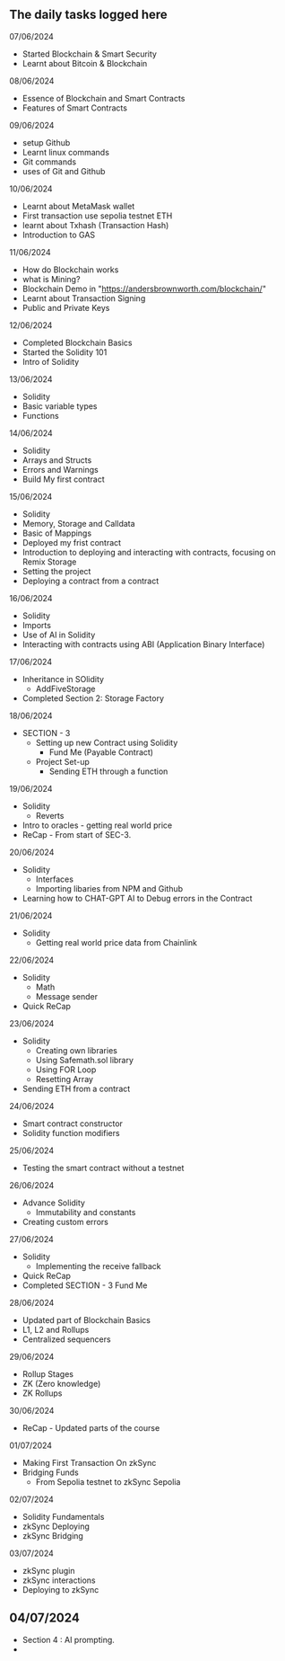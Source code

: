 ## The daily tasks logged here 

07/06/2024
 - Started Blockchain & Smart Security
 - Learnt about Bitcoin & Blockchain

08/06/2024
 - Essence of Blockchain and Smart Contracts
 - Features of Smart Contracts

09/06/2024
 - setup Github
 - Learnt linux commands
 - Git commands
 - uses of Git and Github

10/06/2024 
 - Learnt about MetaMask wallet
 - First transaction use sepolia testnet ETH
 - learnt about Txhash (Transaction Hash)
 - Introduction to GAS 

11/06/2024
 - How do Blockchain works
 - what is Mining?
 - Blockchain Demo in "https://andersbrownworth.com/blockchain/"
 - Learnt about Transaction Signing
 - Public and Private Keys

12/06/2024
 - Completed Blockchain Basics
 - Started the  Solidity 101
 - Intro of  Solidity

13/06/2024
 -  Solidity
   - Basic variable types
   - Functions
   
14/06/2024
 -   Solidity
   - Arrays and Structs
   - Errors and Warnings
 - Build My first contract

15/06/2024
 -   Solidity
   - Memory, Storage and Calldata
   - Basic of Mappings
 - Deployed my frist contract
 - Introduction to deploying and interacting with contracts, focusing on Remix Storage
 - Setting the project
 - Deploying a contract from a contract

16/06/2024
 -  Solidity
   - Imports
 - Use of AI in Solidity
 - Interacting with contracts using ABI (Application Binary Interface)

17/06/2024
 - Inheritance in SOlidity
   - AddFiveStorage
 - Completed Section 2: Storage Factory

18/06/2024
 - SECTION - 3
   - Setting up new Contract using Solidity
     - Fund Me (Payable Contract)
   - Project Set-up
     - Sending ETH through a function

19/06/2024
 - Solidity
   - Reverts
 - Intro to oracles - getting real world price
 - ReCap - From start of SEC-3.

20/06/2024
 - Solidity
   - Interfaces
   - Importing libaries from NPM and Github
 - Learning how to CHAT-GPT AI to Debug errors
    in the Contract

21/06/2024
 - Solidity
   - Getting real world price data from Chainlink

22/06/2024
 - Solidity
   - Math
   - Message sender
 - Quick ReCap 

23/06/2024
 - Solidity
   - Creating own libraries
   - Using Safemath.sol library
   - Using FOR Loop
   - Resetting Array 
 - Sending ETH from a contract

24/06/2024
 -  Smart contract constructor
 -  Solidity function modifiers

 25/06/2024
  - Testing the smart contract without a testnet

26/06/2024
 - Advance Solidity
   - Immutability and constants
 - Creating custom errors

27/06/2024
 - Solidity
   - Implementing the receive fallback
 - Quick ReCap
 - Completed SECTION - 3 Fund Me

28/06/2024
 - Updated part of Blockchain Basics
 - L1, L2 and Rollups
 - Centralized sequencers
 

29/06/2024
 - Rollup Stages
 - ZK (Zero knowledge)
 - ZK Rollups


30/06/2024
 - ReCap - Updated parts of the course

01/07/2024
 - Making First Transaction On zkSync
 - Bridging Funds
   - From Sepolia testnet to zkSync Sepolia

02/07/2024
 - Solidity Fundamentals
 - zkSync Deploying
 - zkSync Bridging

03/07/2024
 - zkSync plugin
 - zkSync interactions
 - Deploying to zkSync

04/07/2024
 - 
 - Section 4 : AI prompting.
 - 